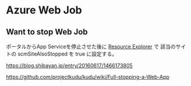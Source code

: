 # Azure Web Job

## Want to stop Web Job

ポータルからApp Serviceを停止させた後に [Resource Explorer](https://resources.azure.com/) で
該当のサイトの scmSiteAlsoStopped を true に設定する。

https://blog.shibayan.jp/entry/20160617/1466173805

https://github.com/projectkudu/kudu/wiki/Full-stopping-a-Web-App
